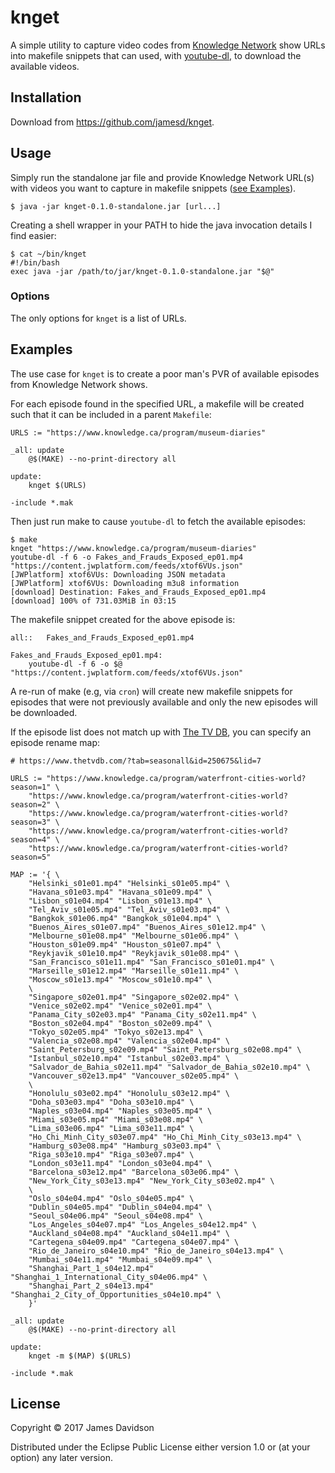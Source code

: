 # knget

A simple utility to capture video codes from
[Knowledge Network](https://knowledge.ca) show URLs into makefile
snippets that can used, with
[youtube-dl](https://rg3.github.io/youtube-dl/), to download the
available videos.

## Installation

Download from https://github.com/jamesd/knget.

## Usage

Simply run the standalone jar file and provide Knowledge Network URL(s)
with videos you want to capture in makefile snippets
([see Examples](#Examples)).

    $ java -jar knget-0.1.0-standalone.jar [url...]

Creating a shell wrapper in your PATH to hide the java invocation
details I find easier:

	$ cat ~/bin/knget
	#!/bin/bash
	exec java -jar /path/to/jar/knget-0.1.0-standalone.jar "$@"

### Options

The only options for `knget` is a list of URLs.

## Examples

The use case for `knget` is to create a poor man's PVR of available
episodes from Knowledge Network shows.

For each episode found in the specified URL, a makefile will be created
such that it can be included in a parent `Makefile`:

```make
URLS := "https://www.knowledge.ca/program/museum-diaries"

_all: update
	@$(MAKE) --no-print-directory all

update:
	knget $(URLS)

-include *.mak
```

Then just run make to cause `youtube-dl` to fetch the available
episodes:

```
$ make
knget "https://www.knowledge.ca/program/museum-diaries"
youtube-dl -f 6 -o Fakes_and_Frauds_Exposed_ep01.mp4 "https://content.jwplatform.com/feeds/xtof6VUs.json"
[JWPlatform] xtof6VUs: Downloading JSON metadata
[JWPlatform] xtof6VUs: Downloading m3u8 information
[download] Destination: Fakes_and_Frauds_Exposed_ep01.mp4
[download] 100% of 731.03MiB in 03:15
```

The makefile snippet created for the above episode is:

```make
all::	Fakes_and_Frauds_Exposed_ep01.mp4

Fakes_and_Frauds_Exposed_ep01.mp4:
	youtube-dl -f 6 -o $@ "https://content.jwplatform.com/feeds/xtof6VUs.json"
```

A re-run of make (e.g, via `cron`) will create new makefile snippets for
episodes that were not previously available and only the new episodes
will be downloaded.

If the episode list does not match up with [The TV DB](https://thetvdb.com), you
can specify an episode rename map:

```make
# https://www.thetvdb.com/?tab=seasonall&id=250675&lid=7

URLS := "https://www.knowledge.ca/program/waterfront-cities-world?season=1" \
	"https://www.knowledge.ca/program/waterfront-cities-world?season=2" \
	"https://www.knowledge.ca/program/waterfront-cities-world?season=3" \
	"https://www.knowledge.ca/program/waterfront-cities-world?season=4" \
	"https://www.knowledge.ca/program/waterfront-cities-world?season=5"

MAP := '{ \
	"Helsinki_s01e01.mp4" "Helsinki_s01e05.mp4" \
	"Havana_s01e03.mp4" "Havana_s01e09.mp4" \
	"Lisbon_s01e04.mp4" "Lisbon_s01e13.mp4" \
	"Tel_Aviv_s01e05.mp4" "Tel_Aviv_s01e03.mp4" \
	"Bangkok_s01e06.mp4" "Bangkok_s01e04.mp4" \
	"Buenos_Aires_s01e07.mp4" "Buenos_Aires_s01e12.mp4" \
	"Melbourne_s01e08.mp4" "Melbourne_s01e06.mp4" \
	"Houston_s01e09.mp4" "Houston_s01e07.mp4" \
	"Reykjavik_s01e10.mp4" "Reykjavik_s01e08.mp4" \
	"San_Francisco_s01e11.mp4" "San_Francisco_s01e01.mp4" \
	"Marseille_s01e12.mp4" "Marseille_s01e11.mp4" \
	"Moscow_s01e13.mp4" "Moscow_s01e10.mp4" \
	\
	"Singapore_s02e01.mp4" "Singapore_s02e02.mp4" \
	"Venice_s02e02.mp4" "Venice_s02e01.mp4" \
	"Panama_City_s02e03.mp4" "Panama_City_s02e11.mp4" \
	"Boston_s02e04.mp4" "Boston_s02e09.mp4" \
	"Tokyo_s02e05.mp4" "Tokyo_s02e13.mp4" \
	"Valencia_s02e08.mp4" "Valencia_s02e04.mp4" \
	"Saint_Petersburg_s02e09.mp4" "Saint_Petersburg_s02e08.mp4" \
	"Istanbul_s02e10.mp4" "Istanbul_s02e03.mp4" \
	"Salvador_de_Bahia_s02e11.mp4" "Salvador_de_Bahia_s02e10.mp4" \
	"Vancouver_s02e13.mp4" "Vancouver_s02e05.mp4" \
	\
	"Honolulu_s03e02.mp4" "Honolulu_s03e12.mp4" \
	"Doha_s03e03.mp4" "Doha_s03e10.mp4" \
	"Naples_s03e04.mp4" "Naples_s03e05.mp4" \
	"Miami_s03e05.mp4" "Miami_s03e08.mp4" \
	"Lima_s03e06.mp4" "Lima_s03e11.mp4" \
	"Ho_Chi_Minh_City_s03e07.mp4" "Ho_Chi_Minh_City_s03e13.mp4" \
	"Hamburg_s03e08.mp4" "Hamburg_s03e03.mp4" \
	"Riga_s03e10.mp4" "Riga_s03e07.mp4" \
	"London_s03e11.mp4" "London_s03e04.mp4" \
	"Barcelona_s03e12.mp4" "Barcelona_s03e06.mp4" \
	"New_York_City_s03e13.mp4" "New_York_City_s03e02.mp4" \
	\
	"Oslo_s04e04.mp4" "Oslo_s04e05.mp4" \
	"Dublin_s04e05.mp4" "Dublin_s04e04.mp4" \
	"Seoul_s04e06.mp4" "Seoul_s04e08.mp4" \
	"Los_Angeles_s04e07.mp4" "Los_Angeles_s04e12.mp4" \
	"Auckland_s04e08.mp4" "Auckland_s04e11.mp4" \
	"Cartegena_s04e09.mp4" "Cartegena_s04e07.mp4" \
	"Rio_de_Janeiro_s04e10.mp4" "Rio_de_Janeiro_s04e13.mp4" \
	"Mumbai_s04e11.mp4" "Mumbai_s04e09.mp4" \
	"Shanghai_Part_1_s04e12.mp4" "Shanghai_1_International_City_s04e06.mp4" \
	"Shanghai_Part_2_s04e13.mp4" "Shanghai_2_City_of_Opportunities_s04e10.mp4" \
	}'

_all: update
	@$(MAKE) --no-print-directory all

update:
	knget -m $(MAP) $(URLS)

-include *.mak
```

## License

Copyright © 2017 James Davidson

Distributed under the Eclipse Public License either version 1.0 or (at
your option) any later version.
